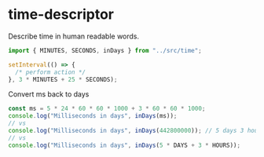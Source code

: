 # time-descriptor

Describe time in human readable words.

```js
import { MINUTES, SECONDS, inDays } from "../src/time";

setInterval(() => {
  /* perform action */
}, 3 * MINUTES + 25 * SECONDS);
```

Convert ms back to days

```js
const ms = 5 * 24 * 60 * 60 * 1000 + 3 * 60 * 60 * 1000;
console.log("Milliseconds in days", inDays(ms));
// vs
console.log("Milliseconds in days", inDays(442800000)); // 5 days 3 hours
// vs
console.log("Milliseconds in days", inDays(5 * DAYS + 3 * HOURS));
```
